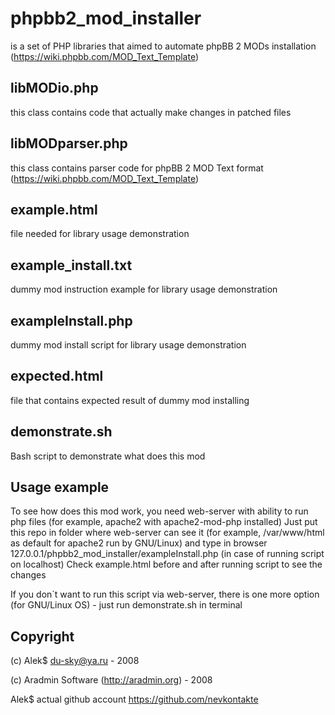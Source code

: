 # phpbb2_mod_installer

is a set of PHP libraries that aimed to automate phpBB 2 MODs installation (https://wiki.phpbb.com/MOD_Text_Template)

## libMODio.php
this class contains code that actually make changes in patched files

## libMODparser.php
this class contains parser code for phpBB 2 MOD Text format (https://wiki.phpbb.com/MOD_Text_Template)

## example.html
file needed for library usage demonstration

## example_install.txt
dummy mod instruction example for library usage demonstration

## exampleInstall.php
dummy mod install script for library usage demonstration

## expected.html
file that contains expected result of dummy mod installing

## demonstrate.sh
Bash script to demonstrate what does this mod

## Usage example
To see how does this mod work, you need web-server with ability to run php files (for example, apache2 with apache2-mod-php installed)
Just put this repo in folder where web-server can see it (for example, /var/www/html as default for apache2 run by GNU/Linux) and type in browser 127.0.0.1/phpbb2_mod_installer/exampleInstall.php (in case of running script on localhost)
Check example.html before and after running script to see the changes

If you don`t want to run this script via web-server, there is one more option (for GNU/Linux OS) - just run demonstrate.sh in terminal

## Copyright
(c) Alek$ <du-sky@ya.ru> - 2008

(c) Aradmin Software (http://aradmin.org) - 2008

Alek$ actual github account https://github.com/nevkontakte
